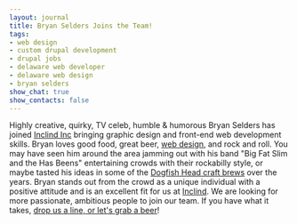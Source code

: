 ```yaml
---
layout: journal
title: Bryan Selders Joins the Team!
tags: 
- web design
- custom drupal development
- drupal jobs
- delaware web developer
- delaware web design
- bryan selders
show_chat: true
show_contacts: false
---
```


Highly creative, quirky, TV celeb, humble &amp; humorous Bryan Selders has joined <a href="/index.htm" title="Inclind Inc, Delaware Web Developer">Inclind Inc</a> bringing graphic design and front-end web development skills. Bryan loves good food, great beer, <a href="http://www.inclind.com/our-work/index.htm" title="Inclind Inc - Delaware Web Design">web design</a>, and rock and roll. You may have seen him around the area jamming out with his band "Big Fat Slim and the Has Beens" entertaining crowds with their rockabilly style, or maybe tasted his ideas in some of the <a href="http://www.dogfish.com" target="_blank">Dogfish Head craft brews</a> over the years. Bryan stands out from the crowd as a unique individual with a positive attitude and is an excellent fit for us at <a href="/index.htm">Inclind</a>. We are looking for more passionate, ambitious people to join our team. If you have what it takes, <a href="/contact-us.htm">drop us a line, or let's grab a beer</a>!